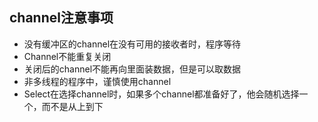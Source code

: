 ## channel注意事项
- 没有缓冲区的channel在没有可用的接收者时，程序等待
- Channel不能重复关闭
- 关闭后的channel不能再向里面装数据，但是可以取数据
- 非多线程的程序中，谨慎使用channel
- Select在选择channel时，如果多个channel都准备好了，他会随机选择一个，而不是从上到下